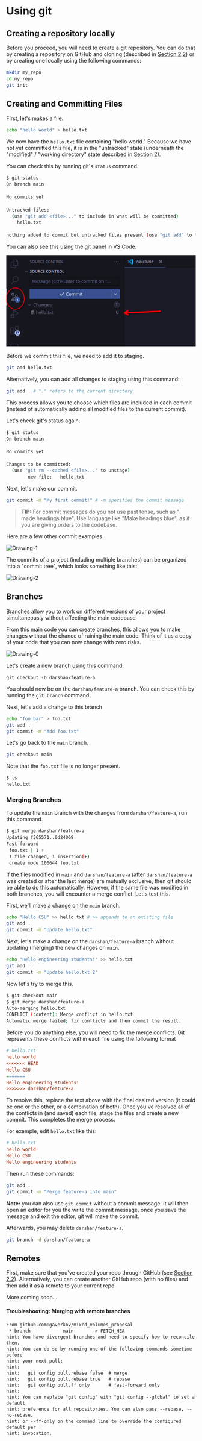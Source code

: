 # Using git

## Creating a repository locally

Before you proceed, you will need to create a git repository. You can do that by creating a repository on GitHub and cloning (described in [Section 2.2](./ch2.2-create-github-account.md)) or by creating one locally using the following commands:

```bash
mkdir my_repo
cd my_repo
git init
```

## Creating and Committing Files

First, let's makes a file.

```bash
echo "hello world" > hello.txt
```

We now have the `hello.txt` file containing "hello world." Because we have not yet committed this file, it is in the "untracked" state (underneath the "modified" / "working directory" state described in [Section 2](./ch2-git.md)).

You can check this by running git's `status` command.

```bash
$ git status
On branch main

No commits yet

Untracked files:
  (use "git add <file>..." to include in what will be committed)
	hello.txt

nothing added to commit but untracked files present (use "git add" to track)
```
You can also see this using the git panel in VS Code.

![VS Code - Git - Untracked](./images/vscode-git-untracked.png)

Before we commit this file, we need to add it to staging.

```bash
git add hello.txt
```

Alternatively, you can add all changes to staging using this command:
```bash
git add . # "." refers to the current directory
```

This process allows you to choose which files are included in each commit (instead of automatically adding all modified files to the current commit).

Let's check git's status again.
```bash
$ git status
On branch main

No commits yet

Changes to be committed:
  (use "git rm --cached <file>..." to unstage)
        new file:   hello.txt
```

Next, let's make our commit.

```bash
git commit -m "My first commit!" # -m specifies the commit message
```

> **TIP:** For commit messages do you not use past tense, such as "I made headings blue". Use language like "Make headings blue", as if you are giving orders to the codebase.

Here are a few other commit examples.

![Drawing-1](./images/IMG_23DAA7999A27-1.jpeg)

The commits of a project (including multiple branches) can be organized into a "commit tree", which looks something like this:

![Drawing-2](./images/IMG_96E3138F72ED-1.jpeg)

## Branches

Branches allow you to work on different versions of your project simultaneously without affecting the main codebase

From this main code you can create branches, this allows you to make changes without the chance of ruining the main code. Think of it as a copy of your code that you can now change with zero risks.

![Drawing-0](./images/IMG_36D4CB635079-1.jpeg)

Let's create a new branch using this command:

`git checkout -b darshan/feature-a`

You should now be on the `darshan/feature-a` branch. You can check this by running the `git branch` command.

Next, let's add a change to this branch

```bash
echo "foo bar" > foo.txt
git add .
git commit -m "Add foo.txt"
```

Let's go back to the `main` branch.

```bash
git checkout main
```

Note that the `foo.txt` file is no longer present.
```bash
$ ls
hello.txt
```

### Merging Branches

To update the `main` branch with the changes from `darshan/feature-a`, run this command.

```bash
$ git merge darshan/feature-a
Updating f365571..0d24068
Fast-forward
 foo.txt | 1 +
 1 file changed, 1 insertion(+)
 create mode 100644 foo.txt
```

If the files modified in `main` and `darshan/feature-a` (after `darshan/feature-a` was created or after the last merge) are mutually exclusive, then git should be able to do this automatically. However, if the same file was modified in both branches, you will encounter a merge conflict. Let's test this.

First, we'll make a change on the `main` branch.

```bash
echo "Hello CSU" >> hello.txt # >> appends to an existing file
git add .
git commit -m "Update hello.txt"
```

Next, let's make a change on the `darshan/feature-a` branch without updating (merging) the new changes on `main`.

```bash
echo "Hello engineering students!" >> hello.txt
git add .
git commit -m "Update hello.txt 2"
```

Now let's try to merge this.

```bash
$ git checkout main
$ git merge darshan/feature-a
Auto-merging hello.txt
CONFLICT (content): Merge conflict in hello.txt
Automatic merge failed; fix conflicts and then commit the result.
```

Before you do anything else, you will need to fix the merge conflicts. Git represents these conflicts within each file using the following format

```ini
# hello.txt
hello world
<<<<<<< HEAD
Hello CSU
=======
Hello engineering students!
>>>>>>> darshan/feature-a
```

To resolve this, replace the text above with the final desired version (it could be one or the other, or a combination of both). Once you've resolved all of the conflicts in (and saved) each file, stage the files and create a new commit. This completes the merge process.

For example, edit `hello.txt` like this:

```ini
# hello.txt
hello world
Hello CSU
Hello engineering students
```

Then run these commands:
```bash
git add .
git commit -m "Merge feature-a into main"
```

**Note:** you can also use `git commit` without a commit message. It will then open an editor for you the write the commit message. once you save the message and exit the editor, git will make the commit. 

Afterwards, you may delete `darshan/feature-a`.

```bash
git branch -d darshan/feature-a
```

## Remotes

First, make sure that you've created your repo through GitHub (see [Section 2.2](./ch2.2-create-github-account.md)). Alternatively, you can create another GitHub repo (with no files) and then add it as a remote to your current repo. 

More coming soon...

#### Troubleshooting: Merging with remote branches

```
From github.com:gaverkov/mixed_volumes_proposal
 * branch            main       -> FETCH_HEA
hint: You have divergent branches and need to specify how to reconcile them.
hint: You can do so by running one of the following commands sometime before
hint: your next pull:
hint:
hint:   git config pull.rebase false  # merge
hint:   git config pull.rebase true   # rebase
hint:   git config pull.ff only       # fast-forward only
hint:
hint: You can replace "git config" with "git config --global" to set a default
hint: preference for all repositories. You can also pass --rebase, --no-rebase,
hint: or --ff-only on the command line to override the configured default per
hint: invocation.
```
